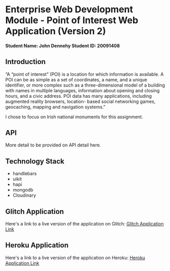 # Enterprise Web Development Module - Point of Interest Web Application (Version 2)

#### Student Name: John Dennehy Student ID: 20091408

## Introduction

“A “point of interest” (POI) is a location for which information is available. A POI can be as simple as a set of coordinates, a name, and a unique identifier, or more complex such as a three-dimensional model of a building with names in multiple languages, information about opening and closing hours, and a civic
address. POI data has many applications, including augmented reality browsers, location- based social networking games, geocaching,
mapping and navigation systems.”

I chose to focus on Irish national monuments for this assignment.

## API

More detail to be provided on API detail here.

## Technology Stack

- handlebars
- uikit
- hapi
- mongodb
- Cloudinary

## Glitch Application

Here's a link to a live version of the application on Glitch: [Glitch Application Link](https://point-of-interest-v1.glitch.me/)

## Heroku Application

Here's a link to a live version of the application on Heroku: [Heroku Application Link](https://point-of-interest-v1.herokuapp.com/)
